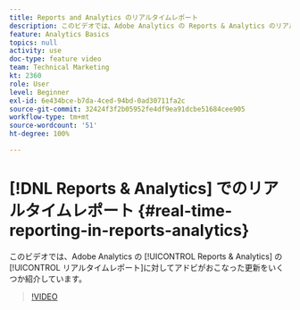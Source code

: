 ```yaml
---
title: Reports and Analytics のリアルタイムレポート
description: このビデオでは、Adobe Analytics の Reports & Analytics のリアルタイムレポートに対してアドビがおこなった更新をいくつか紹介しています。
feature: Analytics Basics
topics: null
activity: use
doc-type: feature video
team: Technical Marketing
kt: 2360
role: User
level: Beginner
exl-id: 6e434bce-b7da-4ced-94bd-0ad30711fa2c
source-git-commit: 32424f3f2b05952fe4df9ea91dcbe51684cee905
workflow-type: tm+mt
source-wordcount: '51'
ht-degree: 100%

---
```


# [!DNL Reports & Analytics] でのリアルタイムレポート {#real-time-reporting-in-reports-analytics}

このビデオでは、Adobe Analytics の [!UICONTROL Reports &amp; Analytics] の[!UICONTROL リアルタイムレポート]に対してアドビがおこなった更新をいくつか紹介しています。

>[!VIDEO](https://video.tv.adobe.com/v/25454/?quality=12)
